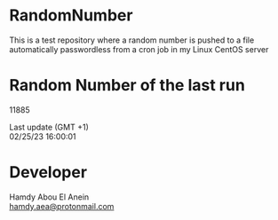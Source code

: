 # RandomNumber    
This is a test repository where a random number is pushed to a file automatically passwordless from a cron job in my Linux CentOS server    
# Random Number of the last run   
11885
      
Last update (GMT +1)    
02/25/23 16:00:01
# Developer    
Hamdy Abou El Anein   
hamdy.aea@protonmail.com
